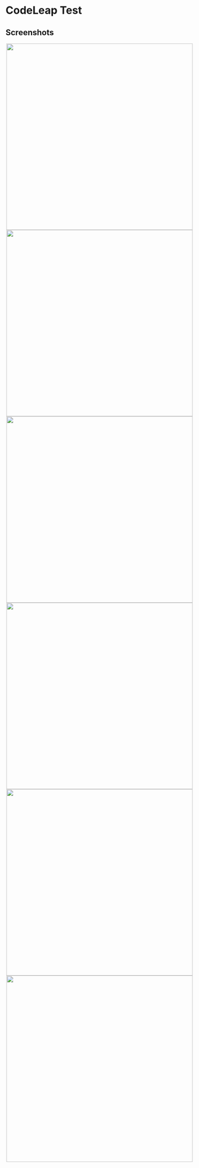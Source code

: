 # CodeLeap Test
## Screenshots

<div align="center">
  <img src="https://user-images.githubusercontent.com/93951962/162593602-157f2df0-042d-47af-b187-fc76be184114.png" height="500px" />
  <img src="https://user-images.githubusercontent.com/93951962/162593607-0d803e56-df6b-4c2d-8bea-bfcab9f63ac9.png" height="500px" />
</div>
<div align="center"> 
  <img src="https://user-images.githubusercontent.com/93951962/162593610-75aa6cb5-9bf9-4f0b-8c7c-9e4170c0c2e5.png" height="500px" />
  <img src="https://user-images.githubusercontent.com/93951962/162593628-d604e6a6-a4bb-4f27-b943-8c91a1b20cf6.png" height="500px" />
</div>
<div align="center"> 
  <img src="https://user-images.githubusercontent.com/93951962/162593613-36d8b9a1-ca83-421b-a2f0-eb526cf619a3.png" height="500px" />
  <img src="https://user-images.githubusercontent.com/93951962/162593634-1278d72f-5423-4382-8aa9-0cd0cb3f8c83.png" height="500px" />
</div>
